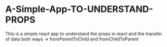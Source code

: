 # A-Simple-App-TO-UNDERSTAND-PROPS
This is a simple react app to understand the props in react and the transfer of data both ways -> fromParentToChild and fromChildToParent 
